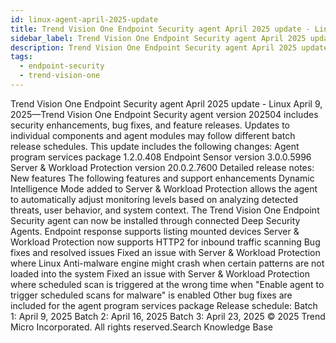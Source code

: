 ```yaml
---
id: linux-agent-april-2025-update
title: Trend Vision One Endpoint Security agent April 2025 update - Linux
sidebar_label: Trend Vision One Endpoint Security agent April 2025 update - Linux
description: Trend Vision One Endpoint Security agent April 2025 update - Linux
tags:
  - endpoint-security
  - trend-vision-one
---
```


 Trend Vision One Endpoint Security agent April 2025 update - Linux April 9, 2025—Trend Vision One Endpoint Security agent version 202504 includes security enhancements, bug fixes, and feature releases. Updates to individual components and agent modules may follow different batch release schedules. This update includes the following changes: Agent program services package 1.2.0.408 Endpoint Sensor version 3.0.0.5996 Server & Workload Protection version 20.0.2.7600 Detailed release notes: New features The following features and support enhancements Dynamic Intelligence Mode added to Server & Workload Protection allows the agent to automatically adjust monitoring levels based on analyzing detected threats, user behavior, and system context. The Trend Vision One Endpoint Security agent can now be installed through connected Deep Security Agents. Endpoint response supports listing mounted devices Server & Workload Protection now supports HTTP2 for inbound traffic scanning Bug fixes and resolved issues Fixed an issue with Server & Workload Protection where Linux Anti-malware engine might crash when certain patterns are not loaded into the system Fixed an issue with Server & Workload Protection where scheduled scan is triggered at the wrong time when "Enable agent to trigger scheduled scans for malware" is enabled Other bug fixes are included for the agent program services package Release schedule: Batch 1: April 9, 2025 Batch 2: April 16, 2025 Batch 3: April 23, 2025 © 2025 Trend Micro Incorporated. All rights reserved.Search Knowledge Base